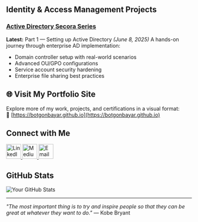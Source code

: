 ## Identity & Access Management Projects
### [Active Directory Secora Series](https://medium.com/@botgonbayar/part-1-setting-up-active-directory-c59677048c92)
**Latest:** Part 1 — Setting up Active Directory *(June 8, 2025)*
A hands-on journey through enterprise AD implementation:
- Domain controller setup with real-world scenarios  
- Advanced OU/GPO configurations  
- Service account security hardening  
- Enterprise file sharing best practices  

## 🌐 Visit My Portfolio Site
Explore more of my work, projects, and certifications in a visual format:  
🔗 [https://botgonbayar.github.io](https://botgonbayar.github.io)

## Connect with Me
<p align="left">
  <a href="https://linkedin.com/in/botgonbayar">
    <img src="https://cdn.jsdelivr.net/gh/devicons/devicon/icons/linkedin/linkedin-original.svg" alt="LinkedIn" width="40" height="40"/>
  </a>
  <a href="https://medium.com/@botgonbayar">
    <img src="https://cdn.jsdelivr.net/gh/devicons/devicon/icons/medium/medium-original.svg" alt="Medium" width="40" height="40"/>
  </a>
  <a href="mailto:batotgonbayar@proton.me">
    <img src="https://cdn.jsdelivr.net/gh/devicons/devicon/icons/google/google-original.svg" alt="Email" width="40" height="40"/>
  </a>
</p>

## GitHub Stats

![Your GitHub Stats](https://github-readme-stats.vercel.app/api?username=botgonbayar&show_icons=true&theme=dark)

---

*"The most important thing is to try and inspire people so that they can be great at whatever they want to do."* — Kobe Bryant
